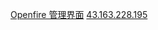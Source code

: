 [Openfire 管理界面](http://43.163.228.195:9090/login.jsp)
[43.163.228.195](https://fofa.info/result?qbase64=aXA9IjQzLjE2My4yMjguMTk1Ig==)